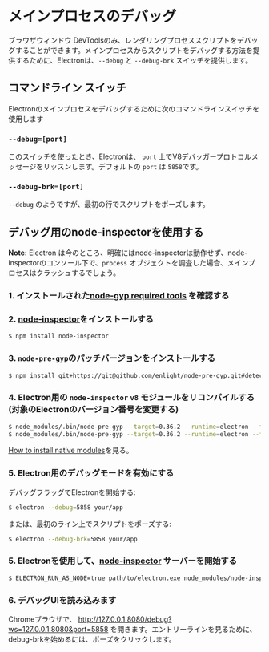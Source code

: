 # メインプロセスのデバッグ

ブラウザウィンドウ DevToolsのみ、レンダリングプロセススクリプトをデバッグすることができます。メインプロセスからスクリプトをデバッグする方法を提供するために、Electronは、`--debug` と `--debug-brk` スイッチを提供します。

## コマンドライン スイッチ

Electronのメインプロセスをデバッグするために次のコマンドラインスイッチを使用します

### `--debug=[port]`

このスイッチを使ったとき、Electronは、 `port` 上でV8デバッガープロトコルメッセージをリッスンします。デフォルトの `port` は `5858`です。

### `--debug-brk=[port]`

`--debug` のようですが、最初の行でスクリプトをポーズします。

## デバッグ用のnode-inspectorを使用する

__Note:__ Electron は今のところ、明確にはnode-inspectorは動作せず、node-inspectorのコンソール下で、`process` オブジェクトを調査した場合、メインプロセスはクラッシュするでしょう。

### 1. インストールされた[node-gyp required tools][node-gyp-required-tools] を確認する

### 2. [node-inspector][node-inspector]をインストールする

```bash
$ npm install node-inspector
```

### 3. `node-pre-gyp`のパッチバージョンをインストールする

```bash
$ npm install git+https://git@github.com/enlight/node-pre-gyp.git#detect-electron-runtime-in-find
```

### 4. Electron用の `node-inspector` `v8` モジュールをリコンパイルする(対象のElectronのバージョン番号を変更する)

```bash
$ node_modules/.bin/node-pre-gyp --target=0.36.2 --runtime=electron --fallback-to-build --directory node_modules/v8-debug/ --dist-url=https://atom.io/download/atom-shell reinstall
$ node_modules/.bin/node-pre-gyp --target=0.36.2 --runtime=electron --fallback-to-build --directory node_modules/v8-profiler/ --dist-url=https://atom.io/download/atom-shell reinstall
```

[How to install native modules](how-to-install-native-modules)を見る。

### 5. Electron用のデバッグモードを有効にする

デバッグフラッグでElectronを開始する:

```bash
$ electron --debug=5858 your/app
```

または、最初のライン上でスクリプトをポーズする:

```bash
$ electron --debug-brk=5858 your/app
```

### 5. Electronを使用して、[node-inspector][node-inspector] サーバーを開始する

```bash
$ ELECTRON_RUN_AS_NODE=true path/to/electron.exe node_modules/node-inspector/bin/inspector.js
```

### 6. デバッグUIを読み込みます

Chromeブラウザで、 http://127.0.0.1:8080/debug?ws=127.0.0.1:8080&port=5858 を開きます。エントリーラインを見るために、debug-brkを始めるには、ポーズをクリックします。

[node-inspector]: https://github.com/node-inspector/node-inspector
[node-gyp-required-tools]: https://github.com/nodejs/node-gyp#installation
[how-to-install-native-modules]: using-native-node-modules.md#how-to-install-native-modules
